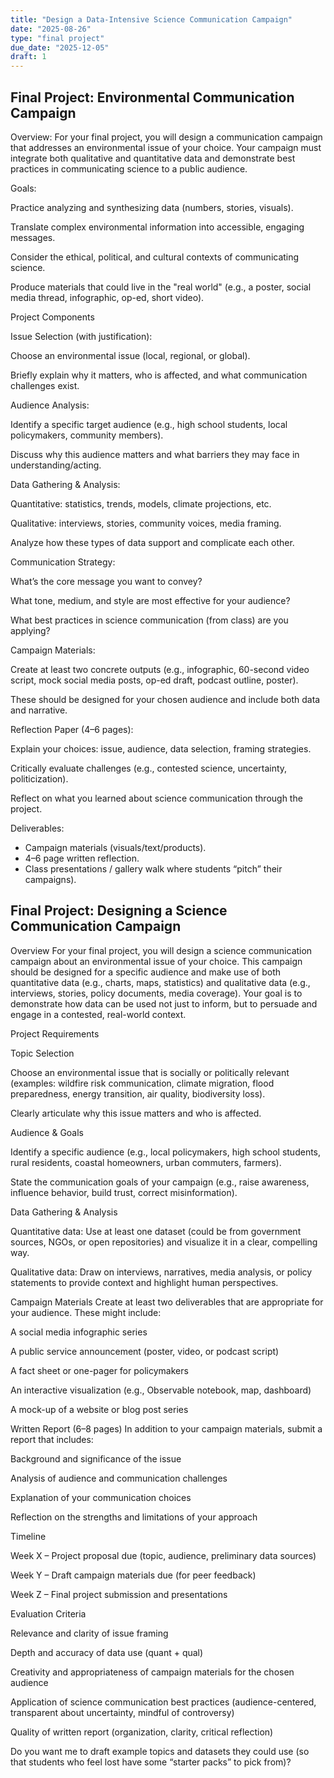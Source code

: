 ```yaml
---
title: "Design a Data-Intensive Science Communication Campaign"
date: "2025-08-26"
type: "final project"
due_date: "2025-12-05"
draft: 1
---
```


## Final Project: Environmental Communication Campaign

Overview:
For your final project, you will design a communication campaign that addresses an environmental issue of your choice. Your campaign must integrate both qualitative and quantitative data and demonstrate best practices in communicating science to a public audience.

Goals:

Practice analyzing and synthesizing data (numbers, stories, visuals).

Translate complex environmental information into accessible, engaging messages.

Consider the ethical, political, and cultural contexts of communicating science.

Produce materials that could live in the "real world" (e.g., a poster, social media thread, infographic, op-ed, short video).

Project Components

Issue Selection (with justification):

Choose an environmental issue (local, regional, or global).

Briefly explain why it matters, who is affected, and what communication challenges exist.

Audience Analysis:

Identify a specific target audience (e.g., high school students, local policymakers, community members).

Discuss why this audience matters and what barriers they may face in understanding/acting.

Data Gathering & Analysis:

Quantitative: statistics, trends, models, climate projections, etc.

Qualitative: interviews, stories, community voices, media framing.

Analyze how these types of data support and complicate each other.

Communication Strategy:

What’s the core message you want to convey?

What tone, medium, and style are most effective for your audience?

What best practices in science communication (from class) are you applying?

Campaign Materials:

Create at least two concrete outputs (e.g., infographic, 60-second video script, mock social media posts, op-ed draft, podcast outline, poster).

These should be designed for your chosen audience and include both data and narrative.

Reflection Paper (4–6 pages):

Explain your choices: issue, audience, data selection, framing strategies.

Critically evaluate challenges (e.g., contested science, uncertainty, politicization).

Reflect on what you learned about science communication through the project.

Deliverables:

* Campaign materials (visuals/text/products).
* 4–6 page written reflection.
* Class presentations / gallery walk where students “pitch” their campaigns).



## Final Project: Designing a Science Communication Campaign

Overview
For your final project, you will design a science communication campaign about an environmental issue of your choice. This campaign should be designed for a specific audience and make use of both quantitative data (e.g., charts, maps, statistics) and qualitative data (e.g., interviews, stories, policy documents, media coverage). Your goal is to demonstrate how data can be used not just to inform, but to persuade and engage in a contested, real-world context.

Project Requirements

Topic Selection

Choose an environmental issue that is socially or politically relevant (examples: wildfire risk communication, climate migration, flood preparedness, energy transition, air quality, biodiversity loss).

Clearly articulate why this issue matters and who is affected.

Audience & Goals

Identify a specific audience (e.g., local policymakers, high school students, rural residents, coastal homeowners, urban commuters, farmers).

State the communication goals of your campaign (e.g., raise awareness, influence behavior, build trust, correct misinformation).

Data Gathering & Analysis

Quantitative data: Use at least one dataset (could be from government sources, NGOs, or open repositories) and visualize it in a clear, compelling way.

Qualitative data: Draw on interviews, narratives, media analysis, or policy statements to provide context and highlight human perspectives.

Campaign Materials
Create at least two deliverables that are appropriate for your audience. These might include:

A social media infographic series

A public service announcement (poster, video, or podcast script)

A fact sheet or one-pager for policymakers

An interactive visualization (e.g., Observable notebook, map, dashboard)

A mock-up of a website or blog post series

Written Report (6–8 pages)
In addition to your campaign materials, submit a report that includes:

Background and significance of the issue

Analysis of audience and communication challenges

Explanation of your communication choices

Reflection on the strengths and limitations of your approach

Timeline

Week X – Project proposal due (topic, audience, preliminary data sources)

Week Y – Draft campaign materials due (for peer feedback)

Week Z – Final project submission and presentations

Evaluation Criteria

Relevance and clarity of issue framing

Depth and accuracy of data use (quant + qual)

Creativity and appropriateness of campaign materials for the chosen audience

Application of science communication best practices (audience-centered, transparent about uncertainty, mindful of controversy)

Quality of written report (organization, clarity, critical reflection)

Do you want me to draft example topics and datasets they could use (so that students who feel lost have some “starter packs” to pick from)?
